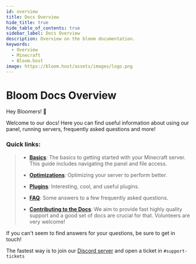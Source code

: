 ```yaml
---
id: overview
title: Docs Overview
hide_title: true
hide_table_of_contents: true
sidebar_label: Docs Overview
description: Overview on the bloom documentation.
keywords:
  - Overview
  - Minecraft
  - Bloom.host
image: https://bloom.host/assets/images/logo.png
---
```

# Bloom Docs Overview

Hey Bloomers! 👋

Welcome to our docs! Here you can find useful information about using our panel, running servers, frequently asked questions and more! 

### Quick links: 
> - **[Basics](basic-controls.md)**: The basics to getting started with your Minecraft server. This guide includes navigating the panel and file access.
>
> - **[Optimizations](fabric-server-optimization.md)**: Optimizing your server to perform better.
>
> - **[Plugins](plugins/chunky.md)**: Interesting, cool, and useful plugins.
>
> - **[FAQ](faq.md)**: Some answers to a few frequently asked questions.
>
> - **[Contributing to the Docs](contributing.md)**: We aim to provide fast highly quality support and a good set of docs are crucial for that. Volunteers are very welcome! 

If you can't seem to find answers for your questions, be sure to get in touch! 

The fastest way is to join our [Discord server](https://discord.gg/bloom) and open a ticket in `#support-tickets`
